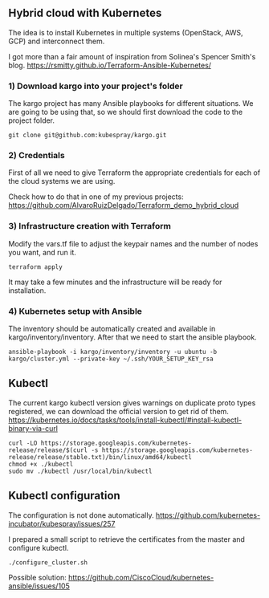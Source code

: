 ## Hybrid cloud with Kubernetes

The idea is to install Kubernetes in multiple systems (OpenStack, AWS, GCP) and interconnect them.

I got more than a fair amount of inspiration from Solinea's Spencer Smith's blog.
https://rsmitty.github.io/Terraform-Ansible-Kubernetes/

### 1) Download kargo into your project's folder

The kargo project has many Ansible playbooks for different situations. We are going to be using that, so we should first download the code to the project folder.
```shell
git clone git@github.com:kubespray/kargo.git
```

### 2) Credentials

First of all we need to give Terraform the appropriate credentials for each of the cloud systems we are using.

Check how to do that in one of my previous projects:
https://github.com/AlvaroRuizDelgado/Terraform_demo_hybrid_cloud

### 3) Infrastructure creation with Terraform

Modify the vars.tf file to adjust the keypair names and the number of nodes you want, and run it.
```shell
terraform apply
```
It may take a few minutes and the infrastructure will be ready for installation.

### 4) Kubernetes setup with Ansible

The inventory should be automatically created and available in kargo/inventory/inventory. After that we need to start the ansible playbook.

```shell
ansible-playbook -i kargo/inventory/inventory -u ubuntu -b kargo/cluster.yml --private-key ~/.ssh/YOUR_SETUP_KEY_rsa
```

## Kubectl

The current kargo kubectl version gives warnings on duplicate proto types registered, we can download the official version to get rid of them.
https://kubernetes.io/docs/tasks/tools/install-kubectl/#install-kubectl-binary-via-curl
```shell
curl -LO https://storage.googleapis.com/kubernetes-release/release/$(curl -s https://storage.googleapis.com/kubernetes-release/release/stable.txt)/bin/linux/amd64/kubectl
chmod +x ./kubectl
sudo mv ./kubectl /usr/local/bin/kubectl
```

## Kubectl configuration

The configuration is not done automatically.
https://github.com/kubernetes-incubator/kubespray/issues/257

I prepared a small script to retrieve the certificates from the master and configure kubectl.
```shell
./configure_cluster.sh
```

Possible solution:
https://github.com/CiscoCloud/kubernetes-ansible/issues/105
